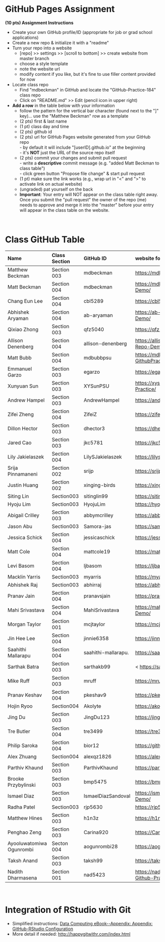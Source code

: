 
# GitHub Pages Assignment

**(10 pts) Assignment Instructions**

- Create your own GitHub profile/ID (appropriate for job or grad school applications)  
- Create a new repo & initialize it with a "readme"   
- Turn your repo into a website  
    - [repo] >> settings >> [scroll to bottom] >> create website from master branch  
    - choose a style template 
    - note the website url  
    - modify content if you like, but it's fine to use filler content provided for now  
- Locate class repo
    - Find "mdbeckman" in GitHub and locate the "GitHub-Practice-184" class repo
    - Click on "README.md" >> Edit (pencil icon in upper right)
- **Add a row** in the table below with your information 
    - follow the pattern for the vertical bar character (found next to the "]" key)... use the "Matthew Beckman" row as a template
    - (2 pts) first & last name  
    - (1 pt)  class day and time
    - (2 pts) github id  
    - (2 pts) url for GitHub Pages website generated from your GitHub repo  
            - by default it will include "[userID].github.io" at the beginning  
            - it's **NOT** just the URL of the source repo itself  
    - (2 pts) commit your changes and submit pull request   
            - write a **descriptive** commit message (e.g. "added Matt Beckman to class table")  
            - click green button "Propose file change" & start pull request  
    - (1 pt) make sure the link works (e.g., wrap url in "<" and ">" to activate link on actual website)  
    - (ungraded) pat yourself on the back
    - **Important**: Your entry will NOT appear on the class table right away.  Once you submit the "pull request" the owner of the repo (me) needs to approve and merge it into the "master" before your entry will appear in the class table on the website. 

<br>

# Class GitHub Table 

| Name              | Class Section     | GitHub ID            | website for a GitHub repo         |  
|:------------------|:------------------|:---------------------|:----------------------------------|  
| Matthew Beckman   | Section 003       | mdbeckman            | <https://mdbeckman.github.io/>    |  
| Matt Beckman      | Section 004       | mdbeckman            | <https://mdbeckman.github.io/Beckman-Repo-Demo/>  |
| Chang Eun Lee     | Section 004       | cbl5289              | <https://cbl5289.github.io/githubpractice/>   |
| Abhishek Aryaman  | Section 004       | ab-aryaman           | https://ab-aryaman.github.io/Aryaman-Repo-Demo/  |
| Qixiao Zhong      | Section 003       | qfz5040              | <https://qfz5040.github.io/STAT184/>   |
| Allison Denenberg | Section 004       | allison-denenberg    | <https://allison-denenberg.github.io/Denenberg-Repo-Demo/> |
| Matt Bubb         | Section 004       | mdbubbpsu            | <https://mdbubbpsu.github.io/Bubb-GithubPracticeStat184/>|
| Emmanuel Garzo    | Section 003       | egarzo               | <https://egarzo.github.io/Garzo-Repo/> |
| Xunyuan Sun       | Section 003       | XYSunPSU             | <https://xysunpsu.github.io/Xunyuan-Sun-Repo-Practice/> |
| Andrew Hampel     | Section 003       | AndrewHampel         | <https://andrewhampel.github.io/Hampel-Practice/>  |
| Zifei Zheng       | Section 004       | ZifeiZ               | <https://zifeiz.github.io/stat184/>  |
| Dillon Hector     | Section 003       | dhector3             | <https://dhector3.github.io/dhect3/>  |
| Jared Cao         | Section 003       | jkc5781              | <https://jkc5781.github.io/github-practice/>   |
| Lily Jakielaszek  | Section 004       | LilySJakielaszek     | <https://lilysjakielaszek.github.io/Assignment1/> |
| Srija Pinnamaneni | Section 002       | srijp                | <https://srijp.github.io/Assignment1/> |
| Justin Huang      | Section 002        | xinging-birds        | <https://xinging-birds.github.io/ofod/> |
| Siting Lin         | Section003       | sitinglin99           | <https://sitinglin99.github.io/siting-repo-/>|
| Hyoju Lim         | Section003       | HyojuLim           | <https://hyojulim.github.io/STAT184/>|
| Abigail Crilley   | Section 003       | abbymcrilley          | <https://abbymcrilley.github.io/stat184-proj1/> |
| Jason Abu         | Section003       | Samora-jas           |  https://samora-jas.github.io/s1/
| Jessica Schick    | Section 004       | jessicaschick         | <https://jessicaschick.github.io/Jessica-Schick/> |
| Matt Cole         | Section 004      | mattcole19             | <https://mattcole19.github.io/stat184/> |
| Levi Basom        | Section 004      | ljbasom               | <https://ljbasom.github.io/Basom_STAT-184/> |
| Macklin Yarris    | Section003        | myarris              | <https://myarris.github.io/Yarris-Repo-Demo/>   |
| Abhishek Raj       | Section003       |  abhirraj             |<https://abhirraj.github.io/github-practice/> |
| Pranav Jain       | Section 004       | pranavsjain           | <https://pranavsjain.github.io/Jain-Repo-Demo/>|
| Mahi Srivastava   | Section 004      | MahiSrivastava        | <https://mahisrivastava.github.io/Srivastava-Repo-Demo/> |
| Morgan Taylor     | Section 001       | mcjtaylor             |<https://mcjtaylor.github.io/stat184/>|
| Jin Hee Lee       | Section 004      | jinnie6358             | <https://jinnie6358.github.io/jinheelee-stat-184/> |
| Saahithi Mallarapu| Section 004     | saahithi-mallarapu.    |  <https://saahithi-mallarapu.github.io/stat184/> |
| Sarthak Batra     | Section 003       | sarthakb99           |<  https://sarthakb99.github.io/stat184/>|
| Mike Ruff         |  Section 003      | mruff                 | <https://mrufff.github.io/github-practice-184-ruff/> |
| Pranav Keshav     | Section 004      | pkeshav9               | <https://pkeshav9.github.io/repo/> |
| Hojin Ryoo        | Section004       | Akolyte           | <https://akolyte.github.io/STAT_184/>|
| Jing Du           | Section 003      | JingDu123              | <https://jingdu123.github.io/JingDu-Repo-Practice/> |
| Tre Butler        | Section 004       | tre3499              | <https://tre3499.github.io/Tre-GitHubPractice/> |
| Philip Saroka     | Section 004       | bior12                | <https://github.com/bior12/github-practice/> |
| Alex Zhuang       | Section004       | alexqz1826            | <https://alexqz1826.github.io/STAT184-Repo/>|
| Parthiv Khaund    | Section 003      | ParthivKhaund          | <https://parthivkhaund.github.io/Stat_184/>
| Brooke Przybylinski| Section 003      | bmp5475               | <https://bmp5475.github.io/przybylinski-stat184/>|
| Ismael Diaz       | Section 003      | IsmaelDiazSandoval   | <https://ismaeldiazsandoval.github.io/Diaz-Repo-Demo/> |
| Radha Patel        | Section003       | rjp5630           | <https://rjp5630.github.io/GrubHubPagesAssignment/>|
| Matthew Hines     | Section 003       | h1n3z                | <https://h1n3z.github.io/Stat184Assignment1/>  |
| Penghao Zeng      | Section 003      | Carina920             | <https://Carina920.github.io/STAT-184/>| 
|Ayooluwatomiwa Ogunrombi| Secton 004| aogunrombi28             |<https://aogunrombi28.github.io/Assignment-1/> |
|Taksh Anand        | Section 003       | taksh99              |<https://taksh99.github.io/stat184/>|
| Nadith Dharmasena | Section 001       | nad5423              | <https://nadithdharmasena.github.io/Stat-184-Github-Practice/>

<br>

# Integration of RStudio with Git

- Simplified instructions: [Data Computing eBook--Appendix: Appendix: GitHub-RStudio Configuration](https://dtkaplan.github.io/DataComputingEbook/appendix-github-rstudio-configuration.html#appendix-github-rstudio-configuration)  
- More detail if needed: <http://happygitwithr.com/index.html>

